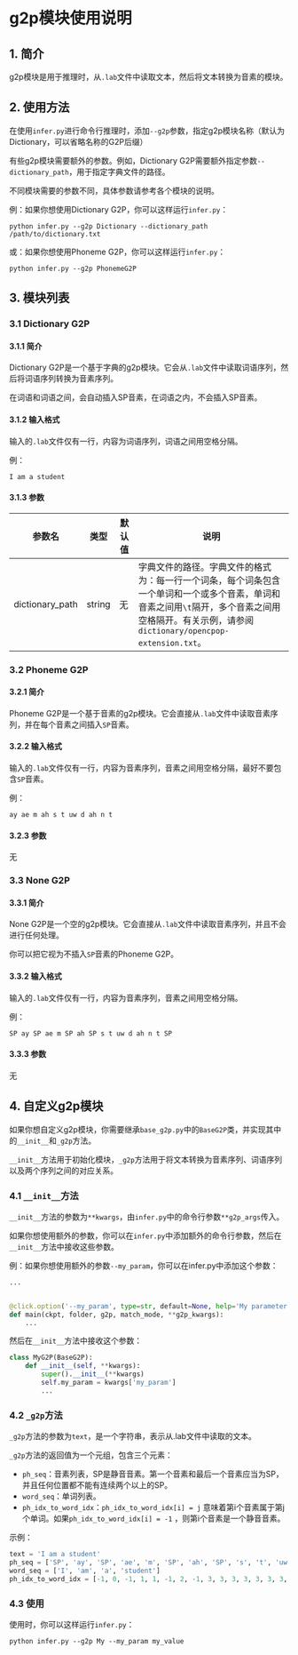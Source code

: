 # g2p模块使用说明

## 1. 简介

g2p模块是用于推理时，从`.lab`文件中读取文本，然后将文本转换为音素的模块。

## 2. 使用方法

在使用`infer.py`进行命令行推理时，添加`--g2p`参数，指定g2p模块名称（默认为Dictionary，可以省略名称的G2P后缀）

有些g2p模块需要额外的参数。例如，Dictionary G2P需要额外指定参数`--dictionary_path`，用于指定字典文件的路径。

不同模块需要的参数不同，具体参数请参考各个模块的说明。

例：如果你想使用Dictionary G2P，你可以这样运行`infer.py`：

```shell
python infer.py --g2p Dictionary --dictionary_path /path/to/dictionary.txt
```

或：如果你想使用Phoneme G2P，你可以这样运行`infer.py`：

```shell
python infer.py --g2p PhonemeG2P
```

## 3. 模块列表

### 3.1 Dictionary G2P

#### 3.1.1 简介

Dictionary G2P是一个基于字典的g2p模块。它会从`.lab`文件中读取词语序列，然后将词语序列转换为音素序列。

在词语和词语之间，会自动插入SP音素，在词语之内，不会插入SP音素。

#### 3.1.2 输入格式

输入的`.lab`文件仅有一行，内容为词语序列，词语之间用空格分隔。

例：

```text
I am a student
```

#### 3.1.3 参数

| 参数名             | 类型     | 默认值 | 说明                                                                                                                  |
|-----------------|--------|-----|---------------------------------------------------------------------------------------------------------------------|
| dictionary_path | string | 无   | 字典文件的路径。字典文件的格式为：每一行一个词条，每个词条包含一个单词和一个或多个音素，单词和音素之间用`\t`隔开，多个音素之间用空格隔开。有关示例，请参阅`dictionary/opencpop-extension.txt`。 |

### 3.2 Phoneme G2P

#### 3.2.1 简介

Phoneme G2P是一个基于音素的g2p模块。它会直接从`.lab`文件中读取音素序列，并在每个音素之间插入`SP`音素。

#### 3.2.2 输入格式

输入的`.lab`文件仅有一行，内容为音素序列，音素之间用空格分隔，最好不要包含`SP`音素。

例：

```text
ay ae m ah s t uw d ah n t
```

#### 3.2.3 参数

无

### 3.3 None G2P

#### 3.3.1 简介

None G2P是一个空的g2p模块。它会直接从`.lab`文件中读取音素序列，并且不会进行任何处理。

你可以把它视为不插入`SP`音素的Phoneme G2P。

#### 3.3.2 输入格式

输入的`.lab`文件仅有一行，内容为音素序列，音素之间用空格分隔。

例：

```text
SP ay SP ae m SP ah SP s t uw d ah n t SP
```

#### 3.3.3 参数

无

## 4. 自定义g2p模块

如果你想自定义g2p模块，你需要继承`base_g2p.py`中的`BaseG2P`类，并实现其中的`__init__`和`_g2p`方法。

`__init__`方法用于初始化模块，`_g2p`方法用于将文本转换为音素序列、词语序列以及两个序列之间的对应关系。

### 4.1 `__init__`方法

`__init__`方法的参数为`**kwargs`，由`infer.py`中的命令行参数`**g2p_args`传入。

如果你想使用额外的参数，你可以在`infer.py`中添加额外的命令行参数，然后在`__init__`方法中接收这些参数。

例：如果你想使用额外的参数`--my_param`，你可以在infer.py中添加这个参数：

```python
...


@click.option('--my_param', type=str, default=None, help='My parameter for my g2p module')
def main(ckpt, folder, g2p, match_mode, **g2p_kwargs):
    ...
```

然后在`__init__`方法中接收这个参数：

```python
class MyG2P(BaseG2P):
    def __init__(self, **kwargs):
        super().__init__(**kwargs)
        self.my_param = kwargs['my_param']
        ...
```

### 4.2 `_g2p`方法

`_g2p`方法的参数为`text`，是一个字符串，表示从.lab文件中读取的文本。

`_g2p`方法的返回值为一个元组，包含三个元素：

- `ph_seq`：音素列表，SP是静音音素。第一个音素和最后一个音素应当为SP，并且任何位置都不能有连续两个以上的SP。
- `word_seq`：单词列表。
- `ph_idx_to_word_idx`：`ph_idx_to_word_idx[i] = j` 意味着第i个音素属于第j个单词。如果`ph_idx_to_word_idx[i] = -1`
  ，则第i个音素是一个静音音素。

示例：

```python
text = 'I am a student'
ph_seq = ['SP', 'ay', 'SP', 'ae', 'm', 'SP', 'ah', 'SP', 's', 't', 'uw', 'd', 'ah', 'n', 't', 'SP']
word_seq = ['I', 'am', 'a', 'student']
ph_idx_to_word_idx = [-1, 0, -1, 1, 1, -1, 2, -1, 3, 3, 3, 3, 3, 3, 3, -1]
```

### 4.3 使用

使用时，你可以这样运行`infer.py`：

```shell
python infer.py --g2p My --my_param my_value
```
